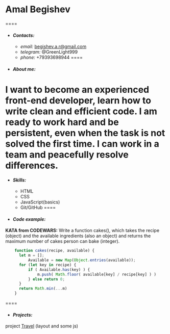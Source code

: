 # Amal Begishev
====
* #### ***Contacts:***
    + *email:* begishev.a.r@gmail.com
    + *telegram:* @GreenLight999
    + *phone:* +79393698944
====
* #### ***About me:*** 
I want to become an experienced front-end developer, learn how to write clean and efficient code. I am ready to work hard and be persistent, even when the task is not solved the first time. I can work in a team and peacefully resolve differences.
====
* #### ***Skills:*** 
    + HTML
    + CSS
    + JavaScript(basics)
    + Git/GitHub
====
* #### ***Code example:*** 
**KATA from CODEWARS:** Write a function cakes(), which takes the recipe (object) and the available ingredients (also an object) and returns the maximum number of cakes person can bake (integer).
``` javascript
    function cakes(recipe, available) {
      let m = [];
          Available = new Map(Object.entries(available));
      for (let key in recipe) {
          if ( Available.has(key) ) {
              m.push( Math.floor( available[key] / recipe[key] ) )
          } else return 0;
      }
      return Math.min(...m)
    }
```
====
* #### ***Projects:*** 
project [Travel](https://github.com/simple-gaze/rsschool-cv/tree/main/travel) (layout and some js)

